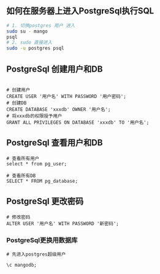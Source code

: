 
## 如何在服务器上进入PostgreSql执行SQL

```sh
# 1. 切换postgres 用户 进入
sudo su - mango
psql
# 2. sudo 直接进入
sudo -u postgres psql
```

## PostgreSql 创建用户和DB

```postgresql

# 创建用户
CREATE USER '用户名' WITH PASSWORD '用户密码';
# 创建DB
CREATE DATABASE 'xxxdb' OWNER '用户名';
# 将xxxdb的权限授予用户
GRANT ALL PRIVILEGES ON DATABASE 'xxxdb' TO '用户名';
```

## PostgreSql 查看用户和DB

```postgresql
# 查看所有用户
select * from pg_user;

# 查看所有DB
SELECT * FROM pg_database;
```

## PostgreSql 更改密码

```postgresql
# 修改密码
ALTER USER '用户名' WITH PASSWORD '新密码';
```
### PostgreSql更换用数据库
```postgresql
# 先进入postgres超级用户

\c mangodb;
```


